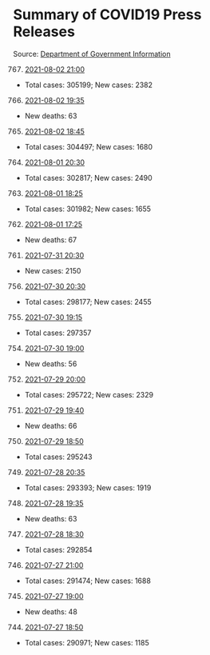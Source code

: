 # Summary of COVID19 Press Releases
Source: [Department of Government Information](https://www.dgi.gov.lk/news/press-releases-sri-lanka/covid-19-documents)




767. [2021-08-02 21:00](./nopdf.dgigovlk.ref767.md)
  * Total cases: 305199; New cases: 2382
766. [2021-08-02 19:35](./nopdf.dgigovlk.ref766.md)
  * New deaths: 63
765. [2021-08-02 18:45](./nopdf.dgigovlk.ref765.md)
  * Total cases: 304497; New cases: 1680
764. [2021-08-01 20:30](./nopdf.dgigovlk.ref764.md)
  * Total cases: 302817; New cases: 2490
763. [2021-08-01 18:25](./nopdf.dgigovlk.ref763.md)
  * Total cases: 301982; New cases: 1655
762. [2021-08-01 17:25](./nopdf.dgigovlk.ref762.md)
  * New deaths: 67
761. [2021-07-31 20:30](./nopdf.dgigovlk.ref761.md)
  * New cases: 2150
756. [2021-07-30 20:30](./nopdf.dgigovlk.ref756.md)
  * Total cases: 298177; New cases: 2455
755. [2021-07-30 19:15](./nopdf.dgigovlk.ref755.md)
  * Total cases: 297357
754. [2021-07-30 19:00](./nopdf.dgigovlk.ref754.md)
  * New deaths: 56
752. [2021-07-29 20:00](./nopdf.dgigovlk.ref752.md)
  * Total cases: 295722; New cases: 2329
751. [2021-07-29 19:40](./nopdf.dgigovlk.ref751.md)
  * New deaths: 66
750. [2021-07-29 18:50](./nopdf.dgigovlk.ref750.md)
  * Total cases: 295243
749. [2021-07-28 20:35](./nopdf.dgigovlk.ref749.md)
  * Total cases: 293393; New cases: 1919
748. [2021-07-28 19:35](./nopdf.dgigovlk.ref748.md)
  * New deaths: 63
747. [2021-07-28 18:30](./nopdf.dgigovlk.ref747.md)
  * Total cases: 292854
746. [2021-07-27 21:00](./nopdf.dgigovlk.ref746.md)
  * Total cases: 291474; New cases: 1688
745. [2021-07-27 19:00](./nopdf.dgigovlk.ref745.md)
  * New deaths: 48
744. [2021-07-27 18:50](./nopdf.dgigovlk.ref744.md)
  * Total cases: 290971; New cases: 1185